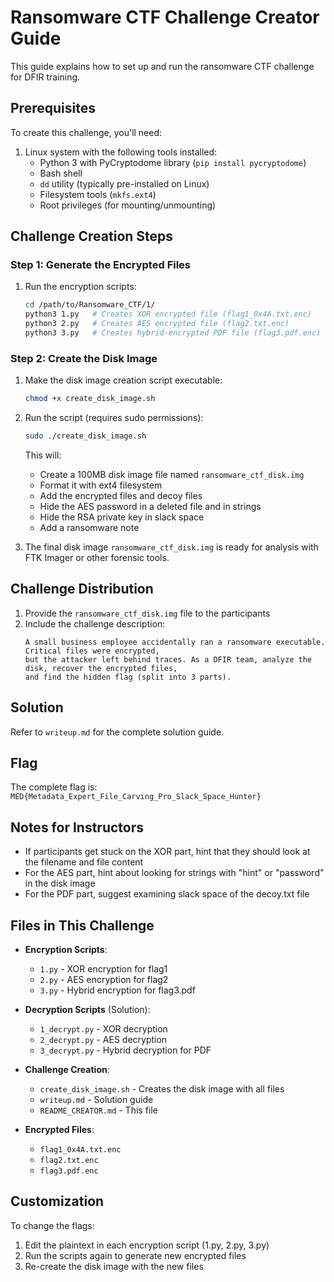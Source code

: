 # Ransomware CTF Challenge Creator Guide

This guide explains how to set up and run the ransomware CTF challenge for DFIR training.

## Prerequisites

To create this challenge, you'll need:

1. Linux system with the following tools installed:
   - Python 3 with PyCryptodome library (`pip install pycryptodome`)
   - Bash shell
   - `dd` utility (typically pre-installed on Linux)
   - Filesystem tools (`mkfs.ext4`)
   - Root privileges (for mounting/unmounting)

## Challenge Creation Steps

### Step 1: Generate the Encrypted Files

1. Run the encryption scripts:
   ```bash
   cd /path/to/Ransomware_CTF/1/
   python3 1.py   # Creates XOR encrypted file (flag1_0x4A.txt.enc)
   python3 2.py   # Creates AES encrypted file (flag2.txt.enc)
   python3 3.py   # Creates hybrid-encrypted PDF file (flag3.pdf.enc) and private_key.pem
   ```

### Step 2: Create the Disk Image

1. Make the disk image creation script executable:
   ```bash
   chmod +x create_disk_image.sh
   ```

2. Run the script (requires sudo permissions):
   ```bash
   sudo ./create_disk_image.sh
   ```

   This will:
   - Create a 100MB disk image file named `ransomware_ctf_disk.img`
   - Format it with ext4 filesystem
   - Add the encrypted files and decoy files
   - Hide the AES password in a deleted file and in strings
   - Hide the RSA private key in slack space
   - Add a ransomware note

3. The final disk image `ransomware_ctf_disk.img` is ready for analysis with FTK Imager or other forensic tools.

## Challenge Distribution

1. Provide the `ransomware_ctf_disk.img` file to the participants
2. Include the challenge description:
   ```
   A small business employee accidentally ran a ransomware executable. Critical files were encrypted, 
   but the attacker left behind traces. As a DFIR team, analyze the disk, recover the encrypted files,
   and find the hidden flag (split into 3 parts).
   ```

## Solution

Refer to `writeup.md` for the complete solution guide.

## Flag

The complete flag is: `MED{Metadata_Expert_File_Carving_Pro_Slack_Space_Hunter}`

## Notes for Instructors

- If participants get stuck on the XOR part, hint that they should look at the filename and file content
- For the AES part, hint about looking for strings with "hint" or "password" in the disk image
- For the PDF part, suggest examining slack space of the decoy.txt file

## Files in This Challenge

- **Encryption Scripts**:
  - `1.py` - XOR encryption for flag1
  - `2.py` - AES encryption for flag2
  - `3.py` - Hybrid encryption for flag3.pdf

- **Decryption Scripts** (Solution):
  - `1_decrypt.py` - XOR decryption
  - `2_decrypt.py` - AES decryption
  - `3_decrypt.py` - Hybrid decryption for PDF

- **Challenge Creation**:
  - `create_disk_image.sh` - Creates the disk image with all files
  - `writeup.md` - Solution guide
  - `README_CREATOR.md` - This file

- **Encrypted Files**:
  - `flag1_0x4A.txt.enc`
  - `flag2.txt.enc`
  - `flag3.pdf.enc`

## Customization

To change the flags:
1. Edit the plaintext in each encryption script (1.py, 2.py, 3.py)
2. Run the scripts again to generate new encrypted files
3. Re-create the disk image with the new files

